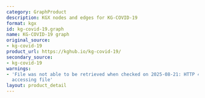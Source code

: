 ```yaml
---
category: GraphProduct
description: KGX nodes and edges for KG-COVID-19
format: kgx
id: kg-covid-19.graph
name: KG-COVID-19 graph
original_source:
- kg-covid-19
product_url: https://kghub.io/kg-covid-19/
secondary_source:
- kg-covid-19
warnings:
- 'File was not able to be retrieved when checked on 2025-08-21: HTTP 403 error when
  accessing file'
layout: product_detail
---
```

